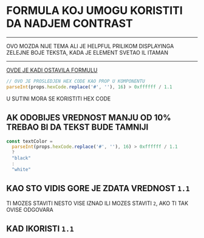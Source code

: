 # FORMULA KOJ UMOGU KORISTITI DA NADJEM CONTRAST

***

OVO MOZDA NIJE TEMA ALI JE HELPFUL PRILIKOM DISPLAYINGA ZELEJNE BOJE TEKSTA, KADA JE ELEMENT SVETAO IL ITAMAN

***

[OVDE JE KADI OSTAVILA FORMULU](https://kadikraman.github.io/react-native-v2/lists-exercise-solution)


```js
// OVO JE PROSLEDJEN HEX CODE KAO PROP U KOMPONENTU
parseInt(props.hexCode.replace('#', ''), 16) > 0xffffff / 1.1
```

U SUTINI MORA SE KORISTITI HEX CODE

## AK ODOBIJES VREDNOST MANJU OD 10% TREBAO BI DA TEKST BUDE TAMNIJI

```js
const textColor = 
  parseInt(props.hexCode.replace('#', ''), 16) > 0xffffff / 1.1
  ?
  "black"
  :
  "white"
```

## KAO STO VIDIS GORE JE ZDATA VREDNOST `1.1`

TI MOZES STAVITI NESTO VISE IZNAD ILI MOZES STAVITI `2`, AKO TI TAK OVISE ODGOVARA

## KAD IKORISTI `1.1`